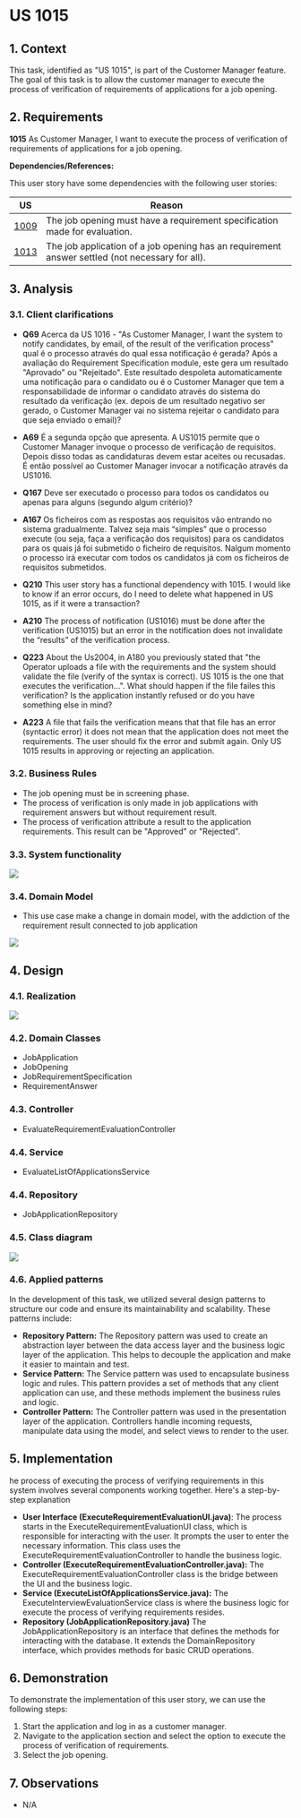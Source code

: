# US 1015

## 1. Context

This task, identified as "US 1015", is part of the Customer Manager feature. The goal of this task is to allow the customer manager to execute the process of verification of requirements of applications for a job opening.

## 2. Requirements

**1015** As Customer Manager, I want to execute the process of verification of requirements
of applications for a job opening.

**Dependencies/References:**

This user story have some dependencies with the following user stories:

| US                                     | Reason                                                                                          |
|----------------------------------------|-------------------------------------------------------------------------------------------------|
| [1009](../../SprintB/us1009/readme.md) | The job opening must have a requirement specification made for evaluation.                      |
| [1013](../../SprintC/us1013/readme.md) | The job application of a job opening has an requirement answer settled (not necessary for all). |

## 3. Analysis

### 3.1. Client clarifications

- **Q69** Acerca da US 1016 - "As Customer Manager, I want the system to notify candidates, by email, of the result of the verification process" qual é o processo através do qual essa notificação é gerada? Após a avaliação do Requirement Specification module, este gera um resultado "Aprovado" ou "Rejeitado". Este resultado despoleta automaticamente uma notificação para o candidato ou é o Customer Manager que tem a responsabilidade de informar o candidato através do sistema do resultado da verificação (ex. depois de um resultado negativo ser gerado, o Customer Manager vai no sistema rejeitar o candidato para que seja enviado o email)?
- **A69** É a segunda opção que apresenta. A US1015 permite que o Customer Manager invoque o processo de verificação de requisitos. Depois disso todas as candidaturas devem estar aceites ou recusadas. É então possível ao Customer Manager invocar a notificação através da US1016.

- **Q167** Deve ser executado o processo para todos os candidatos ou apenas para alguns (segundo algum critério)?
- **A167** Os ficheiros com as respostas aos requisitos vão entrando no sistema gradualmente. Talvez seja mais “simples” que o processo execute (ou seja, faça a verificação dos requisitos) para os candidatos para os quais já foi submetido o ficheiro de requisitos. Nalgum momento o processo irá executar com todos os candidatos já com os ficheiros de requisitos submetidos.

- **Q210** This user story has a functional dependency with 1015. I would like to know if an error occurs, do I need to delete what happened in US 1015, as if it were a transaction?
- **A210** The process of notification (US1016) must be done after the verification (US1015) but an error in the notification does not invalidate the “results” of the verification process.

- **Q223** About the Us2004, in A180 you previously stated that "the Operator uploads a file with the requirements and the system should validate the file (verify of the syntax is correct). US 1015 is the one that executes the verification...". What should happen if the file failes this verification? Is the application instantly refused or do you have something else in mind?
- **A223** A file that fails the verification means that that file has an error (syntactic error) it does not mean that the application does not meet the requirements. The user should fix the error and submit again. Only US 1015 results in approving or rejecting an application.

### 3.2. Business Rules

- The job opening must be in screening phase.
- The process of verification is only made in job applications with requirement answers but without requirement result.
- The process of verification attribute a result to the application requirements. This result can be "Approved" or "Rejected".

### 3.3. System functionality

![](SSD/SSD.svg)

### 3.4. Domain Model

- This use case make a change in domain model, with the addiction of the requirement result connected to job application

![](img/US1015_Domain_Model.png)

## 4. Design

### 4.1. Realization

![](SD/SD.svg)

### 4.2. Domain Classes

- JobApplication
- JobOpening
- JobRequirementSpecification
- RequirementAnswer

### 4.3. Controller

- EvaluateRequirementEvaluationController

### 4.4. Service

- EvaluateListOfApplicationsService

### 4.4. Repository

- JobApplicationRepository

### 4.5. Class diagram

![](CD/CD.svg)

### 4.6. Applied patterns

In the development of this task, we utilized several design patterns to structure our code and ensure its
maintainability and scalability. These patterns include:

- **Repository Pattern:** The Repository pattern was used to create an abstraction layer between the data access layer
  and the business logic layer of the application. This helps to decouple the application and make it easier to maintain
  and test.
- **Service Pattern:** The Service pattern was used to encapsulate business logic and rules. This pattern provides a set of methods that any client application can use, and these methods implement the business rules and logic.
- **Controller Pattern:** The Controller pattern was used in the presentation layer of the application. Controllers
  handle incoming requests, manipulate data using the model, and select views to render to the user.

## 5. Implementation

he process of executing the process of verifying requirements in this system involves several components working together. Here's a step-by-step
explanation

- **User Interface (ExecuteRequirementEvaluationUI.java)**: The process starts in the ExecuteRequirementEvaluationUI class, which is
  responsible for interacting
  with the user. It prompts the user to enter the necessary information.
  This class uses the ExecuteRequirementEvaluationController to handle the business logic.
- **Controller (ExecuteRequirementEvaluationController.java):** The ExecuteRequirementEvaluationController class is the bridge between the
  UI and the business
  logic.
- **Service (ExecuteListOfApplicationsService.java):** The ExecuteInterviewEvaluationService class is where the business logic for execute the process of verifying requirements resides.
- **Repository (JobApplicationRepository.java)**  The JobApplicationRepository is an interface that defines the methods for
  interacting with the
  database. It extends the DomainRepository interface, which provides methods for basic CRUD operations.

## 6. Demonstration

To demonstrate the implementation of this user story, we can use the following steps:

1. Start the application and log in as a customer manager.
2. Navigate to the application section and select the option to execute the process of verification of requirements.
3. Select the job opening.

## 7. Observations

- N/A